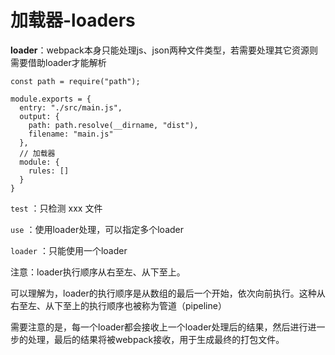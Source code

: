 # 加载器-loaders

**loader**：webpack本身只能处理js、json两种文件类型，若需要处理其它资源则需要借助loader才能解析

```js{9-12}
const path = require("path");

module.exports = {
  entry: "./src/main.js",
  output: {
    path: path.resolve(__dirname, "dist"),
    filename: "main.js"
  },
  // 加载器
  module: {
    rules: []
  }
}
```



`test` ：只检测 xxx 文件

`use` ：使用loader处理，可以指定多个loader

`loader` ：只能使用一个loader

注意：loader执行顺序从右至左、从下至上。

可以理解为，loader的执行顺序是从数组的最后一个开始，依次向前执行。这种从右至左、从下至上的执行顺序也被称为管道（pipeline）

需要注意的是，每一个loader都会接收上一个loader处理后的结果，然后进行进一步的处理，最后的结果将被webpack接收，用于生成最终的打包文件。
